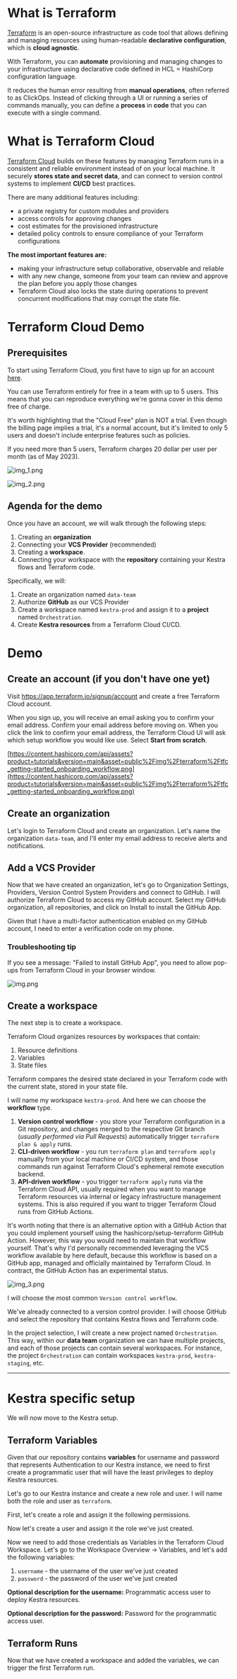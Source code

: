 # What is Terraform

[Terraform](https://developer.hashicorp.com/terraform/intro) is an open-source infrastructure as code tool that allows defining and managing resources using human-readable **declarative configuration**, which is **cloud agnostic**. 

With Terraform, you can **automate** provisioning and managing changes to your infrastructure using declarative code defined in HCL = HashiCorp configuration language. 

It reduces the human error resulting from **manual operations**, often referred to as ClickOps. Instead of clicking through a UI or running a series of commands manually, you can define a **process** in **code** that you can execute with a single command.


# What is Terraform Cloud

[Terraform Cloud](https://cloud.hashicorp.com/products/terraform) builds on these features by managing Terraform runs in a consistent and reliable environment instead of on your local machine. It securely **stores state and secret data**, and can connect to version control systems to implement **CI/CD** best practices.

There are many additional features including:

- a private registry for custom modules and providers
- access controls for approving changes
- cost estimates for the provisioned infrastructure
- detailed policy controls to ensure compliance of your Terraform configurations

**The most important features are:**

- making your infrastructure setup collaborative, observable and reliable
- with any new change, someone from your team can review and approve the plan before you apply those changes
- Terraform Cloud also locks the state during operations to prevent concurrent modifications that may corrupt the state file.

# Terraform Cloud Demo

## Prerequisites

To start using Terraform Cloud, you first have to sign up for an account [here](https://app.terraform.io/signup/account). 

You can use Terraform entirely for free in a team with up to 5 users. This means that you can reproduce everything we're gonna cover in this demo free of charge. 

It's worth highlighting that the "Cloud Free" plan is NOT a trial. Even though the billing page implies a trial, it's a normal account, but it's limited to only 5 users and doesn't include enterprise features such as policies.

If you need more than 5 users, Terraform charges 20 dollar per user per month (as of May 2023).

![img_1.png](img_1.png)

![img_2.png](img_2.png)



## Agenda for the demo
Once you have an account, we will walk through the following steps:
1. Creating an **organization** 
2. Connecting your **VCS Provider** (recommended) 
3. Creating a **workspace**. 
4. Connecting your workspace with the **repository** containing your Kestra flows and Terraform code.

Specifically, we will:

1. Create an organization named `data-team`
2. Authorize **GitHub** as our VCS Provider
3. Create a workspace named `kestra-prod` and assign it to a **project** named `Orchestration`.
4. Create **Kestra resources** from a Terraform Cloud CI/CD.


# Demo

## Create an account (if you don't have one yet)

Visit https://app.terraform.io/signup/account and create a free Terraform Cloud account.

When you sign up, you will receive an email asking you to confirm your email address. Confirm your email address before moving on. When you click the link to confirm your email address, the Terraform Cloud UI will ask which setup workflow you would like use. Select **Start from scratch**.

[https://content.hashicorp.com/api/assets?product=tutorials&version=main&asset=public%2Fimg%2Fterraform%2Ftfc_getting-started_onboarding_workflow.png](https://content.hashicorp.com/api/assets?product=tutorials&version=main&asset=public%2Fimg%2Fterraform%2Ftfc_getting-started_onboarding_workflow.png)


## Create an organization
Let's login to Terraform Cloud and create an organization. Let's name the organization `data-team`, and I'll enter my email address to receive alerts and notifications.

## Add a VCS Provider
Now that we have created an organization, let's go to Organization Settings, Providers, Version Control System Providers and connect to GitHub. I will authorize Terraform Cloud to access my GitHub account. Select my GitHub organization, all repositories, and click on Install to install the GitHub App. 

Given that I have a multi-factor authentication enabled on my GitHub account, I need to enter a verification code on my phone.


### Troubleshooting tip
If you see a message: "Failed to install GitHub App", you need to allow pop-ups from Terraform Cloud in your browser window. 

![img.png](img.png)


## Create a workspace
The next step is to create a workspace. 

Terraform Cloud organizes resources by workspaces that contain:
1. Resource definitions
2. Variables
3. State files

Terraform compares the desired state declared in your Terraform code with the current state, stored in your state file.


I will name my workspace `kestra-prod`. And here we can choose the **workflow** type. 


1. **Version control workflow** - you store your Terraform configuration in a Git repository, and changes merged to the respective Git branch (_usually performed via Pull Requests_) automatically trigger `terraform plan & apply` runs.
2. **CLI-driven workflow** - you run `terraform plan` and `terraform apply` manually from your local machine or CI/CD system, and those commands run against Terraform Cloud's ephemeral remote execution backend.
3. **API-driven workflow** - you trigger `terraform apply` runs via the Terraform Cloud API, usually required when you want to manage Terraform resources via internal or legacy infrastructure management systems. This is also required if you want to trigger Terraform Cloud runs from GitHub Actions.


It's worth noting that there is an alternative option with a GitHub Action that you could implement yourself using the hashicorp/setup-terraform GitHub Action. However, this way you would need to maintain that workflow yourself. That's why I'd personally recommended leveraging the VCS workflow available by here default, because this workflow is based on a GitHub app, managed and officially maintained by Terraform Cloud. In contract, the GitHub Action has an experimental status. 

![img_3.png](img_3.png)

I will choose the most common `Version control workflow`.

We've already connected to a version control provider. I will choose GitHub and select the repository that contains Kestra flows and Terraform code.

In the project selection, I will create a new project named `Orchestration`. This way, within our **data team** organization we can have multiple projects, and each of those projects can contain several workspaces. For instance, the project `Orchestration` can contain workspaces `kestra-prod`, `kestra-staging`, etc.

---

# Kestra specific setup

We will now move to the Kestra setup. 

## Terraform Variables
Given that our repository contains **variables** for username and password that represents Authentication to our Kestra instance, we need to first create a programmatic user that will have the least privileges to deploy Kestra resources.

Let's go to our Kestra instance and create a new role and user. I will name both the role and user as `terraform`.

First, let's create a role and assign it the following permissions.

Now let's create a user and assign it the role we've just created. 

Now we need to add those credentials as Variables in the Terraform Cloud Workspace. Let's go to the Workspace Overview -> Variables, and let's add the following variables:

1. `username` - the username of the user we've just created
2. `password` - the password of the user we've just created

**Optional description for the username:** 
Programmatic access user to deploy Kestra resources.

**Optional description for the password:**
Password for the programmatic access user.



## Terraform Runs
Now that we have created a workspace and added the variables, we can trigger the first Terraform run. 


